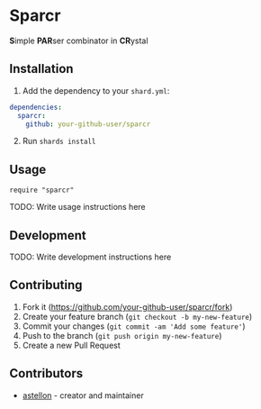 # Sparcr

**S**imple **PAR**ser combinator in **CR**ystal

## Installation

1. Add the dependency to your `shard.yml`:
```yaml
dependencies:
  sparcr:
    github: your-github-user/sparcr
```
2. Run `shards install`

## Usage

```crystal
require "sparcr"
```

TODO: Write usage instructions here

## Development

TODO: Write development instructions here

## Contributing

1. Fork it (<https://github.com/your-github-user/sparcr/fork>)
2. Create your feature branch (`git checkout -b my-new-feature`)
3. Commit your changes (`git commit -am 'Add some feature'`)
4. Push to the branch (`git push origin my-new-feature`)
5. Create a new Pull Request

## Contributors

- [astellon](https://github.com/your-github-user) - creator and maintainer
